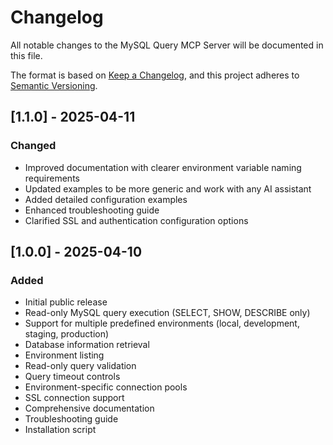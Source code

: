 # Changelog

All notable changes to the MySQL Query MCP Server will be documented in this file.

The format is based on [Keep a Changelog](https://keepachangelog.com/en/1.0.0/),
and this project adheres to [Semantic Versioning](https://semver.org/spec/v2.0.0.html).

## [1.1.0] - 2025-04-11

### Changed
- Improved documentation with clearer environment variable naming requirements
- Updated examples to be more generic and work with any AI assistant
- Added detailed configuration examples
- Enhanced troubleshooting guide
- Clarified SSL and authentication configuration options

## [1.0.0] - 2025-04-10

### Added
- Initial public release
- Read-only MySQL query execution (SELECT, SHOW, DESCRIBE only)
- Support for multiple predefined environments (local, development, staging, production)
- Database information retrieval
- Environment listing
- Read-only query validation
- Query timeout controls
- Environment-specific connection pools
- SSL connection support
- Comprehensive documentation
- Troubleshooting guide
- Installation script 
